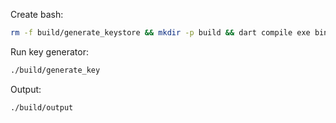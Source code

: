Create bash:

```bash
rm -f build/generate_keystore && mkdir -p build && dart compile exe bin/dart_android_keystore_generator.dart -o build/generate_keystore
```

Run key generator:

```bash
./build/generate_key
```

Output:

```bash
./build/output
```
